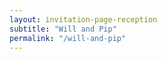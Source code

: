 ```yaml
---
layout: invitation-page-reception
subtitle: "Will and Pip"
permalink: "/will-and-pip"
---
```

        